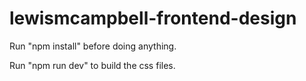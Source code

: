 # lewismcampbell-frontend-design

Run "npm install" before doing anything.

Run "npm run dev" to build the css files.